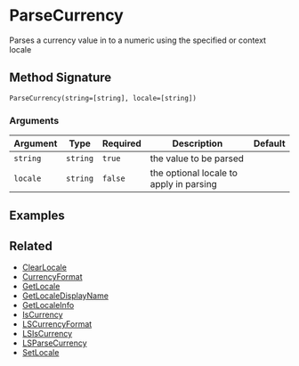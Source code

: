 # ParseCurrency

Parses a currency value in to a numeric using the specified or context locale

## Method Signature

```
ParseCurrency(string=[string], locale=[string])
```

### Arguments

| Argument | Type     | Required | Description                             | Default |
| -------- | -------- | -------- | --------------------------------------- | ------- |
| `string` | `string` | `true`   | the value to be parsed                  |         |
| `locale` | `string` | `false`  | the optional locale to apply in parsing |         |

## Examples

## Related

* [ClearLocale](clearlocale.md)
* [CurrencyFormat](currencyformat.md)
* [GetLocale](getlocale.md)
* [GetLocaleDisplayName](getlocaledisplayname.md)
* [GetLocaleInfo](getlocaleinfo.md)
* [IsCurrency](iscurrency.md)
* [LSCurrencyFormat](lscurrencyformat.md)
* [LSIsCurrency](lsiscurrency.md)
* [LSParseCurrency](lsparsecurrency.md)
* [SetLocale](setlocale.md)
